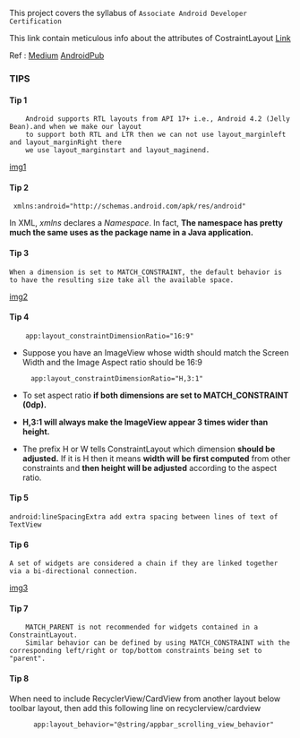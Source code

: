 This project covers the syllabus of `Associate Android Developer Certification`


This link contain meticulous info about the attributes of CostraintLayout [Link](https://developer.android.com/reference/android/support/constraint/ConstraintLayout#CircularPositioning)

Ref : [Medium](https://medium.com/@eugenebrusov/using-of-constraintlayout-to-build-out-cardview-with-material-design-e111e64575c2)
[AndroidPub](https://android.jlelse.eu/learning-to-implement-constraintlayout-in-android-8ddc69fe0a1a)

### TIPS 

#### Tip 1
        Android supports RTL layouts from API 17+ i.e., Android 4.2 (Jelly Bean).and when we make our layout
        to support both RTL and LTR then we can not use layout_marginleft and layout_marginRight there
        we use layout_marginstart and layout_maginend.
        
  [img1](https://github.com/anjandebnath/ArchitectureComponent/blob/feature/constraintlayout/img/relative_positioning.png)
        
#### Tip 2
     xmlns:android="http://schemas.android.com/apk/res/android" 
      
 In XML, *xmlns* declares a *Namespace*. In fact, **The namespace has pretty much the same uses as the package name in a Java application.**  

#### Tip 3

    When a dimension is set to MATCH_CONSTRAINT, the default behavior is
    to have the resulting size take all the available space. 

 [img2](https://github.com/anjandebnath/ArchitectureComponent/blob/feature/constraintlayout/img/matchconstraint.png)   
     
#### Tip 4

        app:layout_constraintDimensionRatio="16:9"
    
- Suppose you have an ImageView whose width should match the Screen Width and the Image Aspect ratio should be 16:9    

    
    
        app:layout_constraintDimensionRatio="H,3:1"   
    
       
- To set aspect ratio **if both dimensions are set to MATCH_CONSTRAINT (0dp).** 
- **H,3:1 will always make the ImageView appear 3 times wider than height.**
- The prefix H or W tells ConstraintLayout which dimension **should be adjusted.** 
   If it is H then it means **width will be first computed** from other constraints and **then height will be adjusted** according to the aspect ratio. 
   
       
#### Tip 5
    android:lineSpacingExtra add extra spacing between lines of text of TextView
    
    
#### Tip 6  

    A set of widgets are considered a chain if they are linked together via a bi-directional connection.  
    
[img3](https://github.com/anjandebnath/ArchitectureComponent/blob/feature/constraintlayout/img/chain.png)

#### Tip 7 

        MATCH_PARENT is not recommended for widgets contained in a ConstraintLayout. 
        Similar behavior can be defined by using MATCH_CONSTRAINT with the corresponding left/right or top/bottom constraints being set to "parent".
        
#### Tip 8

When need to include RecyclerView/CardView from another layout below toolbar layout, then add this following line on recyclerview/cardview
                                                                                         
          app:layout_behavior="@string/appbar_scrolling_view_behavior" 
       





















